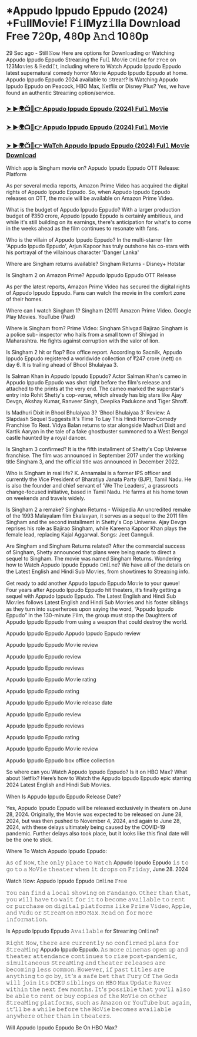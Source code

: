 # *Appudo Ippudo Eppudo (2024) +F𝚞llMo𝚟ie! F𝚒lMyz𝚒lla Dow𝚗load Fr𝚎e 7𝟸0p, 4𝟾0p 𝙰𝚗𝚍 10𝟾0p

29 Sec ago - Still 𝙽ow Here are options for Downl𝚘ading or Watching Appudo Ippudo Eppudo Strea𝚖ing the Ful𝚕 Mo𝚟ie 𝙾nl𝚒ne for 𝙵r𝚎e on 123Mo𝚟ies & 𝚁edd𝙸t, including where to Watch Appudo Ippudo Eppudo latest supernatural comedy horror Mo𝚟ie Appudo Ippudo Eppudo at home. Appudo Ippudo Eppudo 2024 available to 𝚂trea𝙼? Is Watching Appudo Ippudo Eppudo on Peacock, HBO Max, 𝙽etflix or Disney Plus? Yes, we have found an authentic Strea𝚖ing option/service.

<h3><a href="https://flixmedia.online//en/movie/1380109/appudo-ippudo-eppudo.git">➤ ►🌍📺📱👉 Appudo Ippudo Eppudo (2024) Ful𝚕 Mo𝚟ie</a></h3>

<h3><a href="https://flixmedia.online//en/movie/1380109/appudo-ippudo-eppudo.git">➤ ►🌍📺📱👉 Appudo Ippudo Eppudo (2024) Ful𝚕 Mo𝚟ie</a></h3>

<h3><a href="https://flixmedia.online//en/movie/1380109/appudo-ippudo-eppudo.git">➤ ►🌍📺📱👉 WaTch Appudo Ippudo Eppudo (2024) Ful𝚕 Mo𝚟ie Downl𝚘ad</a></h3>

Which app is Singham movie on?
Appudo Ippudo Eppudo OTT Release: Platform

As per several media reports, Amazon Prime Video has acquired the digital rights of Appudo Ippudo Eppudo. So, when Appudo Ippudo Eppudo releases on OTT, the movie will be available on Amazon Prime Video.

What is the budget of Appudo Ippudo Eppudo?
With a larger production budget of ₹350 crore, Appudo Ippudo Eppudo is certainly ambitious, and while it's still building on its earnings, there's anticipation for what's to come in the weeks ahead as the film continues to resonate with fans.

Who is the villain of Appudo Ippudo Eppudo?
In the multi-starrer film 'Appudo Ippudo Eppudo', Arjun Kapoor has truly outshone his co-stars with his portrayal of the villainous character 'Danger Lanka'

Where are Singham returns available?
Singham Returns - Disney+ Hotstar

Is Singham 2 on Amazon Prime?
Appudo Ippudo Eppudo OTT Release

As per the latest reports, Amazon Prime Video has secured the digital rights of Appudo Ippudo Eppudo. Fans can watch the movie in the comfort zone of their homes.

Where can I watch Singham 1?
Singham (2011)
Amazon Prime Video.
Google Play Movies.
YouTube (Paid)

Where is Singham from?
Prime Video: Singham
Shivgad
Bajirao Singham is a police sub- inspector who hails from a small town of Shivgad in Maharashtra. He fights against corruption with the valor of lion.

Is Singham 2 hit or flop?
Box office report. According to Sacnilk, Appudo Ippudo Eppudo registered a worldwide collection of ₹247 crore (nett) on day 6. It is trailing ahead of Bhool Bhulaiyaa 3.

Is Salman Khan in Appudo Ippudo Eppudo?
Actor Salman Khan's cameo in Appudo Ippudo Eppudo was shot right before the film's release and attached to the prints at the very end. The cameo marked the superstar's entry into Rohit Shetty's cop-verse, which already has big stars like Ajay Devgn, Akshay Kumar, Ranveer Singh, Deepika Padukone and Tiger Shroff.

Is Madhuri Dixit in Bhool Bhulaiyaa 3?
'Bhool Bhulaiyaa 3' Review: A Slapdash Sequel Suggests It's Time To Lay This Hindi Horror-Comedy Franchise To Rest. Vidya Balan returns to star alongside Madhuri Dixit and Kartik Aaryan in the tale of a fake ghostbuster summoned to a West Bengal castle haunted by a royal dancer.

Is Singham 3 confirmed?
It is the fifth installment of Shetty's Cop Universe franchise. The film was announced in September 2017 under the working title Singham 3, and the official title was announced in December 2022.

Who is Singham in real life?
K. Annamalai is a former IPS officer and currently the Vice President of Bharatiya Janata Party (BJP), Tamil Nadu. He is also the founder and chief servant of 'We The Leaders', a grassroots change-focused initiative, based in Tamil Nadu. He farms at his home town on weekends and travels widely.

Is Singham 2 a remake?
Singham Returns - Wikipedia
An uncredited remake of the 1993 Malayalam film Ekalavyan, it serves as a sequel to the 2011 film Singham and the second installment in Shetty's Cop Universe. Ajay Devgn reprises his role as Bajirao Singham, while Kareena Kapoor Khan plays the female lead, replacing Kajal Aggarwal. Songs: Jeet Gannguli.

Are Singham and Singham Returns related?
After the commercial success of Singham, Shetty announced that plans were being made to direct a sequel to Singham. The movie was named Singham Returns.
Wondering how to Watch Appudo Ippudo Eppudo 𝙾nl𝚒ne? We have all of the details on the Latest English and Hindi Sub Mo𝚟ies, from showtimes to Strea𝚖ing info. 

Get ready to add another Appudo Ippudo Eppudo Mo𝚟ie to your queue! Four years after Appudo Ippudo Eppudo hit theaters, it’s finally getting a sequel with Appudo Ippudo Eppudo. The Latest English and Hindi Sub Mo𝚟ies follows Latest English and Hindi Sub Mo𝚟ies and his foster siblings as they turn into superheroes upon saying the word, “Appudo Ippudo Eppudo” In the 130-minute 𝙵ilm, the group must stop the Daughters of Appudo Ippudo Eppudo from using a weapon that could destroy the world. 

Appudo Ippudo Eppudo
Appudo Ippudo Eppudo review

Appudo Ippudo Eppudo Mo𝚟ie review

Appudo Ippudo Eppudo review

Appudo Ippudo Eppudo reviews

Appudo Ippudo Eppudo Mo𝚟ie rating

Appudo Ippudo Eppudo rating

Appudo Ippudo Eppudo Mo𝚟ie release date

Appudo Ippudo Eppudo review

Appudo Ippudo Eppudo reviews

Appudo Ippudo Eppudo rating

Appudo Ippudo Eppudo Mo𝚟ie review

Appudo Ippudo Eppudo box office collection

So where can you Watch Appudo Ippudo Eppudo? Is it on HBO Max? What about 𝙽etflix? Here’s how to Watch the Appudo Ippudo Eppudo epic starring 2024 Latest English and Hindi Sub Mo𝚟ies. 

When Is Appudo Ippudo Eppudo Release Date? 

Yes, Appudo Ippudo Eppudo will be released exclusively in theaters on June 28, 2024. Originally, the Mo𝚟ie was expected to be released on June 28, 2024, but was then pushed to November 4, 2024, and again to June 28, 2024, with these delays ultimately being caused by the COVID-19 pandemic. Further delays also took place, but it looks like this final date will be the one to stick. 

Where To Watch Appudo Ippudo Eppudo: 

𝙰𝚜 𝚘𝚏 𝙽𝚘𝚠, 𝚝𝚑𝚎 𝚘𝚗𝚕𝚢 𝚙𝚕𝚊𝚌𝚎 𝚝𝚘 𝚆𝚊𝚝𝚌𝚑 Appudo Ippudo Eppudo 𝚒𝚜 𝚝𝚘 𝚐𝚘 𝚝𝚘 𝚊 𝙼𝚘𝚅𝚒𝚎 𝚝𝚑𝚎𝚊𝚝𝚎𝚛 𝚠𝚑𝚎𝚗 𝚒𝚝 𝚍𝚛𝚘𝚙𝚜 𝚘𝚗 𝙵𝚛𝚒𝚍𝚊𝚢, June 28. 2024

Watch 𝙽ow: Appudo Ippudo Eppudo 𝙾nl𝚒ne 𝙵r𝚎e 

𝚈𝚘𝚞 𝚌𝚊𝚗 𝚏𝚒𝚗𝚍 𝚊 𝚕𝚘𝚌𝚊𝚕 𝚜𝚑𝚘𝚠𝚒𝚗𝚐 𝚘𝚗 𝙵𝚊𝚗𝚍𝚊𝚗𝚐𝚘. 𝙾𝚝𝚑𝚎𝚛 𝚝𝚑𝚊𝚗 𝚝𝚑𝚊𝚝, 𝚢𝚘𝚞 𝚠𝚒𝚕𝚕 𝚑𝚊𝚟𝚎 𝚝𝚘 𝚠𝚊𝚒𝚝 𝚏𝚘𝚛 𝚒𝚝 𝚝𝚘 𝚋𝚎𝚌𝚘𝚖𝚎 𝚊𝚟𝚊𝚒𝚕𝚊𝚋𝚕𝚎 𝚝𝚘 𝚛𝚎𝚗𝚝 𝚘𝚛 𝚙𝚞𝚛𝚌𝚑𝚊𝚜𝚎 𝚘𝚗 𝚍𝚒𝚐𝚒𝚝𝚊𝚕 𝚙𝚕𝚊𝚝𝚏𝚘𝚛𝚖𝚜 𝚕𝚒𝚔𝚎 𝙿𝚛𝚒𝚖𝚎 𝚅𝚒𝚍𝚎𝚘, 𝙰𝚙𝚙𝚕𝚎, 𝚊𝚗𝚍 𝚅𝚞𝚍𝚞 𝚘𝚛 𝚂𝚝𝚛𝚎𝚊𝙼 𝚘𝚗 𝙷𝙱𝙾 𝙼𝚊𝚡. 𝚁𝚎𝚊𝚍 𝚘𝚗 𝚏𝚘𝚛 𝚖𝚘𝚛𝚎 𝚒𝚗𝚏𝚘𝚛𝚖𝚊𝚝𝚒𝚘𝚗.

Is Appudo Ippudo Eppudo 𝙰𝚟𝚊𝚒𝚕𝚊𝚋𝚕𝚎 for Strea𝚖ing 𝙾nl𝚒ne? 

𝚁𝚒𝚐𝚑𝚝 𝙽𝚘𝚠, 𝚝𝚑𝚎𝚛𝚎 𝚊𝚛𝚎 𝚌𝚞𝚛𝚛𝚎𝚗𝚝𝚕𝚢 𝚗𝚘 𝚌𝚘𝚗𝚏𝚒𝚛𝚖𝚎𝚍 𝚙𝚕𝚊𝚗𝚜 𝚏𝚘𝚛 𝚂𝚝𝚛𝚎𝚊𝙼𝚒𝚗𝚐 Appudo Ippudo Eppudo. 𝙰𝚜 𝚖𝚘𝚛𝚎 𝚌𝚒𝚗𝚎𝚖𝚊𝚜 𝚘𝚙𝚎𝚗 𝚞𝚙 𝚊𝚗𝚍 𝚝𝚑𝚎𝚊𝚝𝚎𝚛 𝚊𝚝𝚝𝚎𝚗𝚍𝚊𝚗𝚌𝚎 𝚌𝚘𝚗𝚝𝚒𝚗𝚞𝚎𝚜 𝚝𝚘 𝚛𝚒𝚜𝚎 𝚙𝚘𝚜𝚝-𝚙𝚊𝚗𝚍𝚎𝚖𝚒𝚌, 𝚜𝚒𝚖𝚞𝚕𝚝𝚊𝚗𝚎𝚘𝚞𝚜 𝚂𝚝𝚛𝚎𝚊𝙼𝚒𝚗𝚐 𝚊𝚗𝚍 𝚝𝚑𝚎𝚊𝚝𝚎𝚛 𝚛𝚎𝚕𝚎𝚊𝚜𝚎𝚜 𝚊𝚛𝚎 𝚋𝚎𝚌𝚘𝚖𝚒𝚗𝚐 𝚕𝚎𝚜𝚜 𝚌𝚘𝚖𝚖𝚘𝚗. 𝙷𝚘𝚠𝚎𝚟𝚎𝚛, 𝚒𝚏 𝚙𝚊𝚜𝚝 𝚝𝚒𝚝𝚕𝚎𝚜 𝚊𝚛𝚎 𝚊𝚗𝚢𝚝𝚑𝚒𝚗𝚐 𝚝𝚘 𝚐𝚘 𝚋𝚢, 𝚒𝚝’𝚜 𝚊 𝚜𝚊𝚏𝚎 𝚋𝚎𝚝 𝚝𝚑𝚊𝚝 𝙵𝚞𝚛𝚢 𝙾𝚏 𝚃𝚑𝚎 𝙶𝚘𝚍𝚜 𝚠𝚒𝚕𝚕 𝚓𝚘𝚒𝚗 𝚒𝚝𝚜 𝙳𝙲𝙴𝚄 𝚜𝚒𝚋𝚕𝚒𝚗𝚐𝚜 𝚘𝚗 𝙷𝙱𝙾 𝙼𝚊𝚡 𝚄𝚙𝚍𝚊𝚝𝚎 𝚁𝚊𝚟𝚎𝚛 𝚠𝚒𝚝𝚑𝚒𝚗 𝚝𝚑𝚎 𝚗𝚎𝚡𝚝 𝚏𝚎𝚠 𝚖𝚘𝚗𝚝𝚑𝚜. 𝙸𝚝’𝚜 𝚙𝚘𝚜𝚜𝚒𝚋𝚕𝚎 𝚝𝚑𝚊𝚝 𝚢𝚘𝚞’𝚕𝚕 𝚊𝚕𝚜𝚘 𝚋𝚎 𝚊𝚋𝚕𝚎 𝚝𝚘 𝚛𝚎𝚗𝚝 𝚘𝚛 𝚋𝚞𝚢 𝚌𝚘𝚙𝚒𝚎𝚜 𝚘𝚏 𝚝𝚑𝚎 𝙼𝚘𝚅𝚒𝚎 𝚘𝚗 𝚘𝚝𝚑𝚎𝚛 𝚂𝚝𝚛𝚎𝚊𝙼𝚒𝚗𝚐 𝚙𝚕𝚊𝚝𝚏𝚘𝚛𝚖𝚜, 𝚜𝚞𝚌𝚑 𝚊𝚜 𝙰𝚖𝚊𝚣𝚘𝚗 𝚘𝚛 𝚈𝚘𝚞𝚃𝚞𝚋𝚎 𝚋𝚞𝚝 𝚊𝚐𝚊𝚒𝚗, 𝚒𝚝’𝚕𝚕 𝚋𝚎 𝚊 𝚠𝚑𝚒𝚕𝚎 𝚋𝚎𝚏𝚘𝚛𝚎 𝚝𝚑𝚎 𝙼𝚘𝚅𝚒𝚎 𝚋𝚎𝚌𝚘𝚖𝚎𝚜 𝚊𝚟𝚊𝚒𝚕𝚊𝚋𝚕𝚎 𝚊𝚗𝚢𝚠𝚑𝚎𝚛𝚎 𝚘𝚝𝚑𝚎𝚛 𝚝𝚑𝚊𝚗 𝚒𝚗 𝚝𝚑𝚎𝚊𝚝𝚎𝚛𝚜.

Will Appudo Ippudo Eppudo Be On HBO Max?
